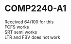 # COMP2240-A1

Received 64/100 for this
<br>
FCFS works
<br>
SRT semi works
<br>
LTR and FBV does not work
